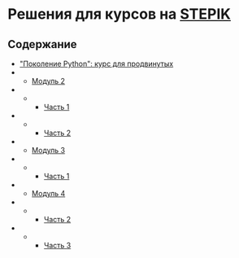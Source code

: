 # Решения для курсов на [STEPIK](https://stepik.org/)

## Содержание
- ["Поколение Python": курс для продвинутых](/course_86343)
- - [Модуль 2](/course_86343/module_2)
- - - [Часть 1](/course_86343/module_2/part_1)
- - - [Часть 2](/course_86343/module_2/part_2)
- - [Модуль 3](/course_86343/module_3)
- - - [Часть 1](/course_86343/module_3/part_1)
- - [Модуль 4](/course_86343/module_4)
- - - [Часть 2](/course_86343/module_4/part_2)
- - - [Часть 3](/course_86343/module_4/part_3)
